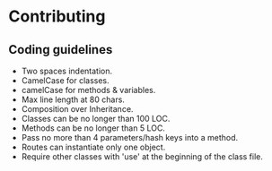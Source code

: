# Contributing
## Coding guidelines

- Two spaces indentation.
- CamelCase for classes.
- camelCase for methods & variables.
- Max line length at 80 chars.
- Composition over Inheritance.
- Classes can be no longer than 100 LOC.
- Methods can be no longer than 5 LOC.
- Pass no more than 4 parameters/hash keys into a method.
- Routes can instantiate only one object.
- Require other classes with 'use' at the beginning of the class file.

